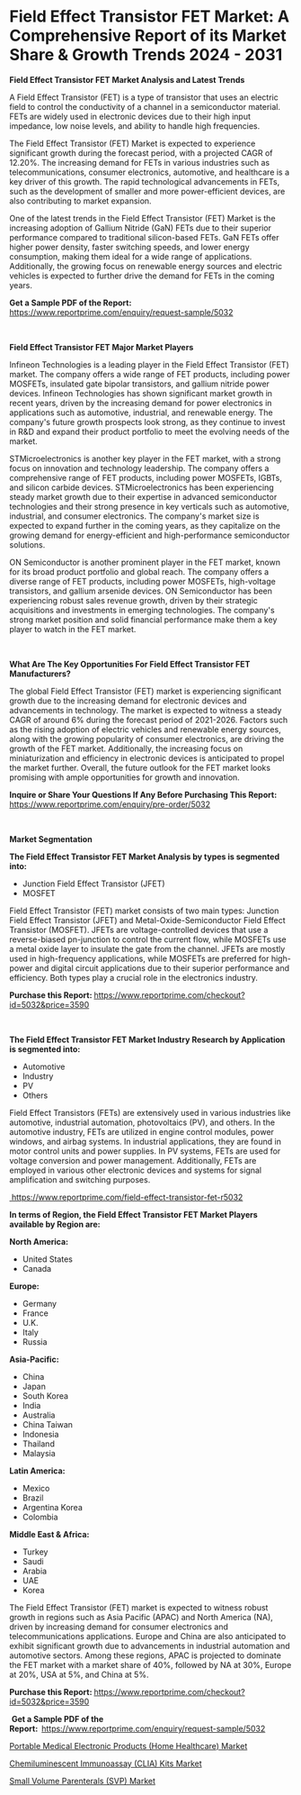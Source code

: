 <p><h1>Field Effect Transistor FET Market: A Comprehensive Report of its Market Share & Growth Trends 2024 - 2031</h1></p><p><strong>Field Effect Transistor FET Market Analysis and Latest Trends</strong></p>
<p><p>A Field Effect Transistor (FET) is a type of transistor that uses an electric field to control the conductivity of a channel in a semiconductor material. FETs are widely used in electronic devices due to their high input impedance, low noise levels, and ability to handle high frequencies.</p><p>The Field Effect Transistor (FET) Market is expected to experience significant growth during the forecast period, with a projected CAGR of 12.20%. The increasing demand for FETs in various industries such as telecommunications, consumer electronics, automotive, and healthcare is a key driver of this growth. The rapid technological advancements in FETs, such as the development of smaller and more power-efficient devices, are also contributing to market expansion.</p><p>One of the latest trends in the Field Effect Transistor (FET) Market is the increasing adoption of Gallium Nitride (GaN) FETs due to their superior performance compared to traditional silicon-based FETs. GaN FETs offer higher power density, faster switching speeds, and lower energy consumption, making them ideal for a wide range of applications. Additionally, the growing focus on renewable energy sources and electric vehicles is expected to further drive the demand for FETs in the coming years.</p></p>
<p><strong>Get a Sample PDF of the Report:&nbsp;</strong> <a href="https://www.reportprime.com/enquiry/request-sample/5032">https://www.reportprime.com/enquiry/request-sample/5032</a></p>
<p>&nbsp;</p>
<p><strong>Field Effect Transistor FET Major Market Players</strong></p>
<p><p>Infineon Technologies is a leading player in the Field Effect Transistor (FET) market. The company offers a wide range of FET products, including power MOSFETs, insulated gate bipolar transistors, and gallium nitride power devices. Infineon Technologies has shown significant market growth in recent years, driven by the increasing demand for power electronics in applications such as automotive, industrial, and renewable energy. The company's future growth prospects look strong, as they continue to invest in R&D and expand their product portfolio to meet the evolving needs of the market.</p><p>STMicroelectronics is another key player in the FET market, with a strong focus on innovation and technology leadership. The company offers a comprehensive range of FET products, including power MOSFETs, IGBTs, and silicon carbide devices. STMicroelectronics has been experiencing steady market growth due to their expertise in advanced semiconductor technologies and their strong presence in key verticals such as automotive, industrial, and consumer electronics. The company's market size is expected to expand further in the coming years, as they capitalize on the growing demand for energy-efficient and high-performance semiconductor solutions.</p><p>ON Semiconductor is another prominent player in the FET market, known for its broad product portfolio and global reach. The company offers a diverse range of FET products, including power MOSFETs, high-voltage transistors, and gallium arsenide devices. ON Semiconductor has been experiencing robust sales revenue growth, driven by their strategic acquisitions and investments in emerging technologies. The company's strong market position and solid financial performance make them a key player to watch in the FET market.</p></p>
<p>&nbsp;</p>
<p><strong>What Are The Key Opportunities For Field Effect Transistor FET Manufacturers?</strong></p>
<p><p>The global Field Effect Transistor (FET) market is experiencing significant growth due to the increasing demand for electronic devices and advancements in technology. The market is expected to witness a steady CAGR of around 6% during the forecast period of 2021-2026. Factors such as the rising adoption of electric vehicles and renewable energy sources, along with the growing popularity of consumer electronics, are driving the growth of the FET market. Additionally, the increasing focus on miniaturization and efficiency in electronic devices is anticipated to propel the market further. Overall, the future outlook for the FET market looks promising with ample opportunities for growth and innovation.</p></p>
<p><strong>Inquire or Share Your Questions If Any Before Purchasing This Report:</strong> <a href="https://www.reportprime.com/enquiry/pre-order/5032">https://www.reportprime.com/enquiry/pre-order/5032</a></p>
<p>&nbsp;</p>
<p><strong>Market Segmentation</strong></p>
<p><strong>The Field Effect Transistor FET Market Analysis by types is segmented into:</strong></p>
<p><ul><li>Junction Field Effect Transistor (JFET)</li><li>MOSFET</li></ul></p>
<p><p>Field Effect Transistor (FET) market consists of two main types: Junction Field Effect Transistor (JFET) and Metal-Oxide-Semiconductor Field Effect Transistor (MOSFET). JFETs are voltage-controlled devices that use a reverse-biased pn-junction to control the current flow, while MOSFETs use a metal oxide layer to insulate the gate from the channel. JFETs are mostly used in high-frequency applications, while MOSFETs are preferred for high-power and digital circuit applications due to their superior performance and efficiency. Both types play a crucial role in the electronics industry.</p></p>
<p><strong>Purchase this Report:&nbsp;</strong><a href="https://www.reportprime.com/checkout?id=5032&price=3590">https://www.reportprime.com/checkout?id=5032&price=3590</a></p>
<p>&nbsp;</p>
<p><strong>The Field Effect Transistor FET Market Industry Research by Application is segmented into:</strong></p>
<p><ul><li>Automotive</li><li>Industry</li><li>PV</li><li>Others</li></ul></p>
<p><p>Field Effect Transistors (FETs) are extensively used in various industries like automotive, industrial automation, photovoltaics (PV), and others. In the automotive industry, FETs are utilized in engine control modules, power windows, and airbag systems. In industrial applications, they are found in motor control units and power supplies. In PV systems, FETs are used for voltage conversion and power management. Additionally, FETs are employed in various other electronic devices and systems for signal amplification and switching purposes.</p></p>
<p><a href="https://www.reportprime.com/field-effect-transistor-fet-r5032">&nbsp;https://www.reportprime.com/field-effect-transistor-fet-r5032</a></p>
<p><strong>In terms of Region, the Field Effect Transistor FET Market Players available by Region are:</strong></p>
<p>
    <p> <strong> North America: </strong>
        <ul>
            <li>United States</li>
            <li>Canada</li>
        </ul>
        </p> 
    <p> <strong> Europe: </strong>
        <ul>
            <li>Germany</li>
            <li>France</li>
            <li>U.K.</li>
            <li>Italy</li>
            <li>Russia</li>
        </ul>
        </p> 
    <p> <strong> Asia-Pacific: </strong>
        <ul>
            <li>China</li>
            <li>Japan</li>
            <li>South Korea</li>
            <li>India</li>
            <li>Australia</li>
            <li>China Taiwan</li>
            <li>Indonesia</li>
            <li>Thailand</li>
            <li>Malaysia</li>
        </ul>
        </p> 
    <p> <strong> Latin America: </strong>
        <ul>
            <li>Mexico</li>
            <li>Brazil</li>
            <li>Argentina Korea</li>
            <li>Colombia</li>
        </ul>
        </p> 
    <p> <strong> Middle East & Africa: </strong>
        <ul>
            <li>Turkey</li>
            <li>Saudi</li>
            <li>Arabia</li>
            <li>UAE</li>
            <li>Korea</li>
        </ul>
    </p>
    </p>
<p><p>The Field Effect Transistor (FET) market is expected to witness robust growth in regions such as Asia Pacific (APAC) and North America (NA), driven by increasing demand for consumer electronics and telecommunications applications. Europe and China are also anticipated to exhibit significant growth due to advancements in industrial automation and automotive sectors. Among these regions, APAC is projected to dominate the FET market with a market share of 40%, followed by NA at 30%, Europe at 20%, USA at 5%, and China at 5%.</p></p>
<p><strong>Purchase this Report: </strong><a href="https://www.reportprime.com/checkout?id=5032&price=3590">https://www.reportprime.com/checkout?id=5032&price=3590</a></p>
<p>&nbsp;<strong>Get a Sample PDF of the Report:&nbsp;&nbsp;</strong><a href="https://www.reportprime.com/enquiry/request-sample/5032">https://www.reportprime.com/enquiry/request-sample/5032</a></p>
<p><strong></strong></p>
<p><p><a href="https://issuu.com/reportprime-2/docs/portable-medical-electronic-products-home-healthca">Portable Medical Electronic Products (Home Healthcare) Market</a></p><p><a href="https://issuu.com/reportprime-2/docs/chemiluminescent-immunoassay-clia-kits-market-size">Chemiluminescent Immunoassay (CLIA) Kits Market</a></p><p><a href="https://issuu.com/reportprime-2/docs/small-volume-parenterals-svp-market-size-2030.pptx">Small Volume Parenterals (SVP) Market</a></p></p>